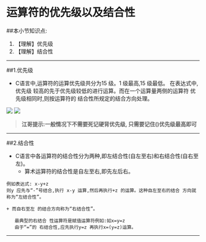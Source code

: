 # 运算符的优先级以及结合性
##本小节知识点:
1. 【理解】优先级
2. 【理解】结合性

---


##1.优先级
- C语言中,运算符的运算优先级共分为15 级。1 级最高,15 级最低。 在表达式中,优先级 较高的先于优先级较低的进行运算。而在一个运算量两侧的运算符 优先级相同时,则按运算符的 结合性所规定的结合方向处理。

![](http://7xj0kx.com1.z0.glb.clouddn.com/Snip20150513_26.png)
![](http://7xj0kx.com1.z0.glb.clouddn.com/Snip20150513_27.png)

 > **江哥提示:一般情况下不需要死记硬背优先级, 只需要记住()优先级最高即可**

---

##2.结合性
- C语言中各运算符的结合性分为两种,即左结合性(自左至右)和右结合性(自右至左)。
    + 算术运算符的结合性是自左至右,即先左后右。
```
例如表达式: x-y+z
则y 应先与“-”号结合,执行 x-y 运算,然后再执行+z 的运算。这种自左至右的结合 方向就称为“左结合性”。
```

    + 而自右至左 的结合方向称为“右结合性”。
```
   最典型的右结合 性运算符是赋值运算符例如:如x=y=z
   由于“=”的 右结合性,应先执行y=z 再执行x=(y=z)运算。
```

---
